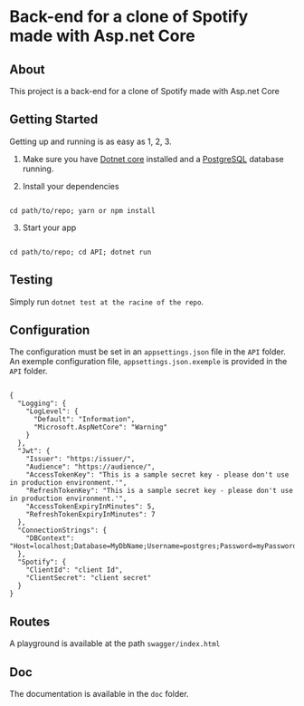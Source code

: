 
# Back-end for a clone of Spotify made with Asp.net Core

  

>

  

## About

  

This project is a back-end for a clone of Spotify made with Asp.net Core

  

## Getting Started

  

Getting up and running is as easy as 1, 2, 3.

  

1. Make sure you have [Dotnet core](https://dotnet.microsoft.com/en-us/download) installed and a [PostgreSQL](https://www.postgresql.org/) database running.

2. Install your dependencies

  

```

cd path/to/repo; yarn or npm install

```

  

3. Start your app

  

```

cd path/to/repo; cd API; dotnet run

```

  

## Testing

  

Simply run `dotnet test at the racine of the repo`.


## Configuration

  
The configuration must be set in an `appsettings.json` file in the `API` folder.
An exemple configuration file, `appsettings.json.exemple` is provided in the `API` folder.


```

{
  "Logging": {
    "LogLevel": {
      "Default": "Information",
      "Microsoft.AspNetCore": "Warning"
    }
  },
  "Jwt": {
    "Issuer": "https:/issuer/",
    "Audience": "https://audience/",
    "AccessTokenKey": "This is a sample secret key - please don't use in production environment.'",
    "RefreshTokenKey": "This is a sample secret key - please don't use in production environment.'",
    "AccessTokenExpiryInMinutes": 5,
    "RefreshTokenExpiryInMinutes": 7
  },
  "ConnectionStrings": {
    "DBContext": "Host=localhost;Database=MyDbName;Username=postgres;Password=myPassword"
  },
  "Spotify": {
    "ClientId": "client Id",
    "ClientSecret": "client secret"
  }
}

```

## Routes

A playground is available at the path `swagger/index.html`


## Doc

The documentation is available in the `doc` folder.
